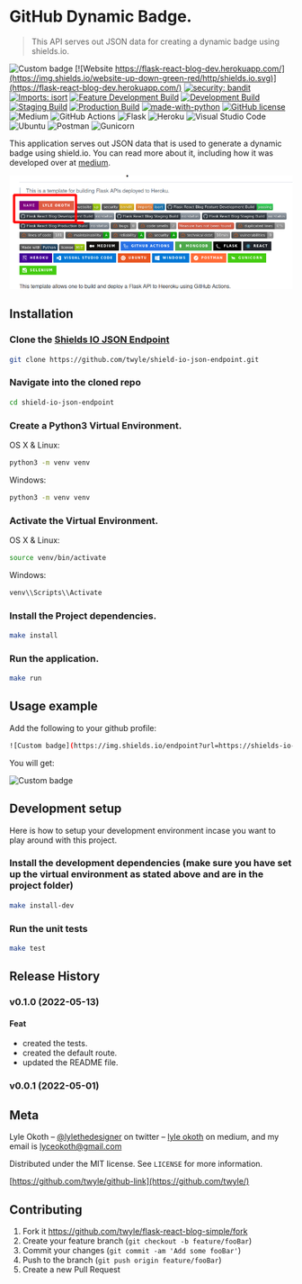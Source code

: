 # GitHub Dynamic Badge.
> This API serves out JSON data for creating a dynamic badge using shields.io.

![Custom badge](https://img.shields.io/endpoint?url=https://shields-io-dev.herokuapp.com/api/v1/data?username=lyle)
[![Website https://flask-react-blog-dev.herokuapp.com/](https://img.shields.io/website-up-down-green-red/http/shields.io.svg)](https://flask-react-blog-dev.herokuapp.com/)
[![security: bandit][bandit-image]][bandit-url]
[![Imports: isort][isort-image]][isort-url]
[![Feature Development Build][feature-development-image]][feature-development-url]
[![Development Build][development-image]][development-url]
[![Staging Build][staging-image]][staging-url]
[![Production Build][staging-image]][production-url]
[![made-with-python](https://img.shields.io/badge/Made%20with-Python-1f425f.svg)](https://www.python.org/)
[![GitHub license](https://img.shields.io/github/license/Naereen/StrapDown.js.svg)](https://github.com/Naereen/StrapDown.js/blob/master/LICENSE)
![Medium](https://img.shields.io/badge/Medium-12100E?style=for-the-badge&logo=medium&logoColor=white)
![GitHub Actions](https://img.shields.io/badge/github%20actions-%232671E5.svg?style=for-the-badge&logo=githubactions&logoColor=white)
![Flask](https://img.shields.io/badge/flask-%23000.svg?style=for-the-badge&logo=flask&logoColor=white)
![Heroku](https://img.shields.io/badge/heroku-%23430098.svg?style=for-the-badge&logo=heroku&logoColor=white)
![Visual Studio Code](https://img.shields.io/badge/Visual%20Studio%20Code-0078d7.svg?style=for-the-badge&logo=visual-studio-code&logoColor=white)
![Ubuntu](https://img.shields.io/badge/Ubuntu-E95420?style=for-the-badge&logo=ubuntu&logoColor=white)
![Postman](https://img.shields.io/badge/Postman-FF6C37?style=for-the-badge&logo=postman&logoColor=white)
![Gunicorn](https://img.shields.io/badge/gunicorn-%298729.svg?style=for-the-badge&logo=gunicorn&logoColor=white)

This application serves out JSON data that is used to generate a dynamic badge using shield.io. You can read more about it, including how it was developed over at [medium](https://medium.com/@lyle-okoth/a-json-end-point-for-shield-io-badge-85e25751bcec).

![](header.png)

## Installation

### Clone the [Shields IO JSON Endpoint](https://github.com/twyle/shield-io-json-endpoint)

```sh
git clone https://github.com/twyle/shield-io-json-endpoint.git
```

### Navigate into the cloned repo

```sh
cd shield-io-json-endpoint
```

### Create a Python3 Virtual Environment.

OS X & Linux:

```sh
python3 -m venv venv
```

Windows:

```sh
python3 -m venv venv
```

### Activate the Virtual Environment.

OS X & Linux:

```sh
source venv/bin/activate
```

Windows:

```sh
venv\\Scripts\\Activate
```

### Install the Project dependencies.

```sh
make install
```

### Run the application.

```sh
make run
```

## Usage example

Add the following to your github profile:
```sh
![Custom badge](https://img.shields.io/endpoint?url=https://shields-io-dev.herokuapp.com/api/v1/data?username=lyle)
```
You will get:

![Custom badge](https://img.shields.io/endpoint?url=https://shields-io-dev.herokuapp.com/api/v1/data?username=lyle)

## Development setup

Here is how to setup your development environment incase you want to play around with this project.

### Install the development dependencies (make sure you have set up the virtual environment as stated above and are in the project folder)

```sh
make install-dev
```

### Run the unit tests

```sh
make test
```

## Release History

### v0.1.0 (2022-05-13)

#### Feat

- created the tests.
- created the default route.
- updated the README file.

### v0.0.1 (2022-05-01)



## Meta

Lyle Okoth – [@lylethedesigner](https://twitter.com/lylethedesigner) on twitter – [lyle okoth](https://medium.com/@lyle-okoth) on medium, and my email is lyceokoth@gmail.com

Distributed under the MIT license. See ``LICENSE`` for more information.

[https://github.com/twyle/github-link](https://github.com/twyle/)

## Contributing

1. Fork it https://github.com/twyle/flask-react-blog-simple/fork
2. Create your feature branch (`git checkout -b feature/fooBar`)
3. Commit your changes (`git commit -am 'Add some fooBar'`)
4. Push to the branch (`git push origin feature/fooBar`)
5. Create a new Pull Request

<!-- Markdown link & img dfn's -->
[wiki]: https://github.com/yourname/yourproject/wiki

[bandit-image]: https://img.shields.io/badge/security-bandit-yellow.svg
[bandit-url]: https://github.com/PyCQA/bandit

[isort-image]: https://img.shields.io/badge/%20imports-isort-%231674b1?style=flat&labelColor=ef8336
[isort-url]: https://pycqa.github.io/isort/

[feature-development-image]: https://github.com/twyle/flask-react-blog-simple/actions/workflows/feature-development-workflow.yml/badge.svg?branch=feature%2Fworkflows
[feature-development-url]: https://github.com/twyle/flask-react-blog-simple/actions/workflows/feature-development-workflow.yml

[development-image]: https://github.com/twyle/shield-io-json-endpoint/actions/workflows/development-workflow.yml/badge.svg
[development-url]: ttps://github.com/twyle/shield-io-json-endpoint/actions/workflows/development-workflow.yml

[staging-image]: https://github.com/twyle/flask-react-blog-simple/actions/workflows/staging-workflow.yml/badge.svg
[staging-url]: https://github.com/twyle/flask-react-blog-simple/actions/workflows/staging-workflow.yml

[production-image]: https://github.com/twyle/flask-react-blog-simple/actions/workflows/production-workflow.yml/badge.svg
[production-url]: https://github.com/twyle/flask-react-blog-simple/actions/workflows/production-workflow.yml
